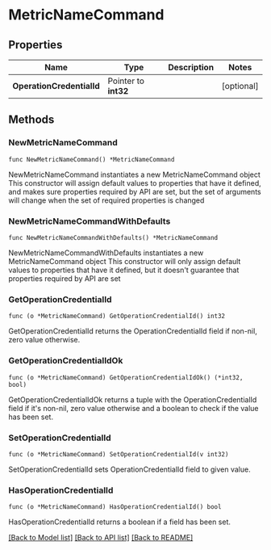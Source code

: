 # MetricNameCommand

## Properties

Name | Type | Description | Notes
------------ | ------------- | ------------- | -------------
**OperationCredentialId** | Pointer to **int32** |  | [optional] 

## Methods

### NewMetricNameCommand

`func NewMetricNameCommand() *MetricNameCommand`

NewMetricNameCommand instantiates a new MetricNameCommand object
This constructor will assign default values to properties that have it defined,
and makes sure properties required by API are set, but the set of arguments
will change when the set of required properties is changed

### NewMetricNameCommandWithDefaults

`func NewMetricNameCommandWithDefaults() *MetricNameCommand`

NewMetricNameCommandWithDefaults instantiates a new MetricNameCommand object
This constructor will only assign default values to properties that have it defined,
but it doesn't guarantee that properties required by API are set

### GetOperationCredentialId

`func (o *MetricNameCommand) GetOperationCredentialId() int32`

GetOperationCredentialId returns the OperationCredentialId field if non-nil, zero value otherwise.

### GetOperationCredentialIdOk

`func (o *MetricNameCommand) GetOperationCredentialIdOk() (*int32, bool)`

GetOperationCredentialIdOk returns a tuple with the OperationCredentialId field if it's non-nil, zero value otherwise
and a boolean to check if the value has been set.

### SetOperationCredentialId

`func (o *MetricNameCommand) SetOperationCredentialId(v int32)`

SetOperationCredentialId sets OperationCredentialId field to given value.

### HasOperationCredentialId

`func (o *MetricNameCommand) HasOperationCredentialId() bool`

HasOperationCredentialId returns a boolean if a field has been set.


[[Back to Model list]](../README.md#documentation-for-models) [[Back to API list]](../README.md#documentation-for-api-endpoints) [[Back to README]](../README.md)


